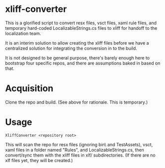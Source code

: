 # xliff-converter

This is a glorified script to convert resx files, vsct files, xaml rule files, and temporary hard-coded LocalizableStrings.cs files to xliff for handoff to the localization team.

It is an interim solution to allow creating the xliff files before we have a centralized solution for integrating the conversion in to the build.

It is not designed to be general purpose, there's barely enough here to bootstrap four specific repos, and there are assumptions baked in based on that.


# Acquisition

Clone the repo and build. (See above for rationale. This is temporary.)


# Usage
```
XliffConverter <repository root>
```

This will scan the repo for resx files (ignoring bin\ and TestAssets), vsct, xaml files in a folder named "Rules", and LocalizableStrings.cs, then convert/sync them with the xliff files in xlf/ subdirectories. (If there are no xlf files yet, they will be created.)


